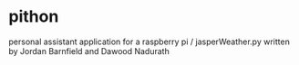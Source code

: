 # pithon
personal assistant application for a raspberry pi / jasperWeather.py written by Jordan Barnfield and Dawood Nadurath
